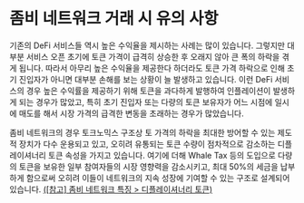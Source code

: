 # 좀비 네트워크 거래 시 유의 사항

기존의 DeFi 서비스들 역시 높은 수익율을 제시하는 사례는 많이 있습니다. 그렇지만 대부분 서비스 오픈 초기에 토큰 가격이 급격히 상승한 후 오래지 않아 큰 폭의 하락을 겪게 됩니다. 따라서 아무리 높은 수익율을 제공한다 하더라도 토큰 가격 하락으로 인해 초기 진입자가 아니면 대부분 손해를 보는 상황이 늘 발생하고 있습니다. 이런 DeFi 서비스의 경우 높은 수익률을 제공하기 위해 토큰을 과다하게 발행하여 인플레이션이 발생하게 되는 경우가 많았고, 특히 초기 진입자 또는 다량의 토큰 보유자가 어느 시점에 일시에 매도를 해서 시장 가격의 급격한 변동을 초래하는 경우가 많았습니다.

좀비 네트워크의 경우 토크노믹스 구조상 토 가격의 하락을 최대한 방어할 수 있는 제도적 장치가 다수 운용되고 있고, 오히려 유통되는 토큰 수량이 점차적으로 감소하는 디플레이셔너리 토큰 속성을 가지고 있습니다. 여기에 더해 Whale Tax 등의 도입으로 다량의 토큰을 보유한 일부 참여자들의 시장 영향력을 감소시키고, 최대 50%의 세금을 납부하게 함으로써 오히려 이들이 네트워크의 지속 성장에 기여할 수 있는 구조로 설계되어 있습니다. [(\[참고\] 좀비 네트워크 특징 > 디플레이셔너리 토큰)](../undefined-1/undefined.md)
